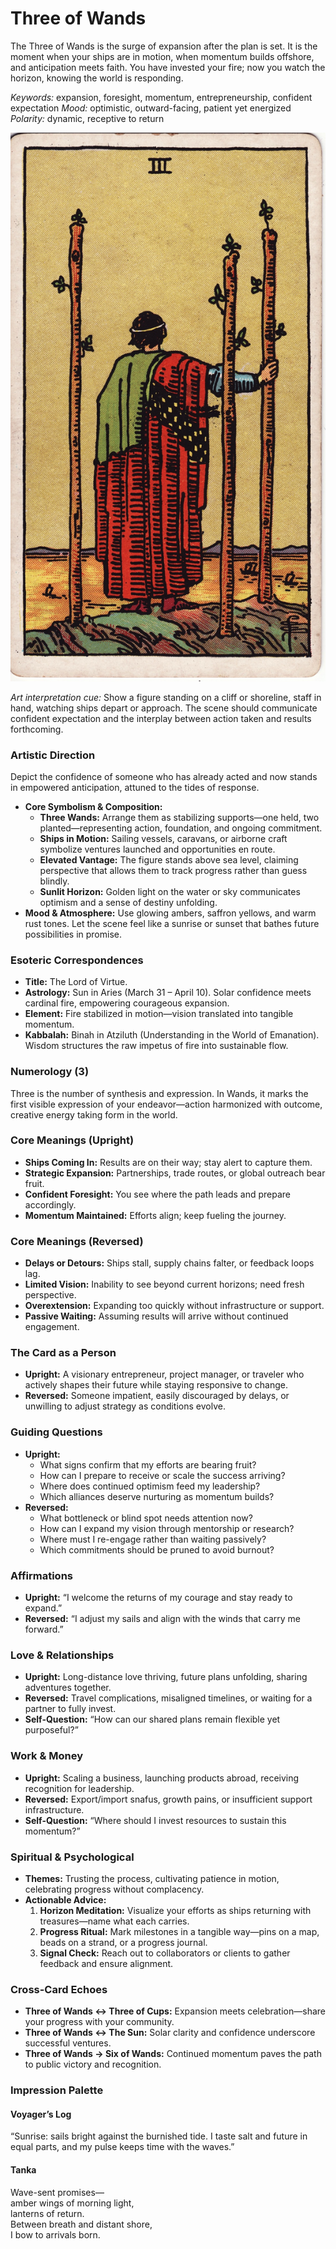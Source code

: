 # Three of Wands

The Three of Wands is the surge of expansion after the plan is set. It is the moment when your ships are in motion, when momentum builds offshore, and anticipation meets faith. You have invested your fire; now you watch the horizon, knowing the world is responding.

*Keywords:* expansion, foresight, momentum, entrepreneurship, confident expectation
*Mood:* optimistic, outward-facing, patient yet energized
*Polarity:* dynamic, receptive to return

![Three of Wands](wands_03.jpg)

*Art interpretation cue:* Show a figure standing on a cliff or shoreline, staff in hand, watching ships depart or approach. The scene should communicate confident expectation and the interplay between action taken and results forthcoming.

### Artistic Direction

Depict the confidence of someone who has already acted and now stands in empowered anticipation, attuned to the tides of response.

*   **Core Symbolism & Composition:**
    *   **Three Wands:** Arrange them as stabilizing supports—one held, two planted—representing action, foundation, and ongoing commitment.
    *   **Ships in Motion:** Sailing vessels, caravans, or airborne craft symbolize ventures launched and opportunities en route.
    *   **Elevated Vantage:** The figure stands above sea level, claiming perspective that allows them to track progress rather than guess blindly.
    *   **Sunlit Horizon:** Golden light on the water or sky communicates optimism and a sense of destiny unfolding.
*   **Mood & Atmosphere:**
    Use glowing ambers, saffron yellows, and warm rust tones. Let the scene feel like a sunrise or sunset that bathes future possibilities in promise.

### Esoteric Correspondences

*   **Title:** The Lord of Virtue.
*   **Astrology:** Sun in Aries (March 31 – April 10). Solar confidence meets cardinal fire, empowering courageous expansion.
*   **Element:** Fire stabilized in motion—vision translated into tangible momentum.
*   **Kabbalah:** Binah in Atziluth (Understanding in the World of Emanation). Wisdom structures the raw impetus of fire into sustainable flow.

### Numerology (3)

Three is the number of synthesis and expression. In Wands, it marks the first visible expression of your endeavor—action harmonized with outcome, creative energy taking form in the world.

### Core Meanings (Upright)

*   **Ships Coming In:** Results are on their way; stay alert to capture them.
*   **Strategic Expansion:** Partnerships, trade routes, or global outreach bear fruit.
*   **Confident Foresight:** You see where the path leads and prepare accordingly.
*   **Momentum Maintained:** Efforts align; keep fueling the journey.

### Core Meanings (Reversed)

*   **Delays or Detours:** Ships stall, supply chains falter, or feedback loops lag.
*   **Limited Vision:** Inability to see beyond current horizons; need fresh perspective.
*   **Overextension:** Expanding too quickly without infrastructure or support.
*   **Passive Waiting:** Assuming results will arrive without continued engagement.

### The Card as a Person

*   **Upright:** A visionary entrepreneur, project manager, or traveler who actively shapes their future while staying responsive to change.
*   **Reversed:** Someone impatient, easily discouraged by delays, or unwilling to adjust strategy as conditions evolve.

### Guiding Questions

*   **Upright:**
    *   What signs confirm that my efforts are bearing fruit?
    *   How can I prepare to receive or scale the success arriving?
    *   Where does continued optimism feed my leadership?
    *   Which alliances deserve nurturing as momentum builds?
*   **Reversed:**
    *   What bottleneck or blind spot needs attention now?
    *   How can I expand my vision through mentorship or research?
    *   Where must I re-engage rather than waiting passively?
    *   Which commitments should be pruned to avoid burnout?

### Affirmations

*   **Upright:** “I welcome the returns of my courage and stay ready to expand.”
*   **Reversed:** “I adjust my sails and align with the winds that carry me forward.”

### Love & Relationships

*   **Upright:** Long-distance love thriving, future plans unfolding, sharing adventures together.
*   **Reversed:** Travel complications, misaligned timelines, or waiting for a partner to fully invest.
*   **Self-Question:** “How can our shared plans remain flexible yet purposeful?”

### Work & Money

*   **Upright:** Scaling a business, launching products abroad, receiving recognition for leadership.
*   **Reversed:** Export/import snafus, growth pains, or insufficient support infrastructure.
*   **Self-Question:** “Where should I invest resources to sustain this momentum?”

### Spiritual & Psychological

*   **Themes:** Trusting the process, cultivating patience in motion, celebrating progress without complacency.
*   **Actionable Advice:**
    1.  **Horizon Meditation:** Visualize your efforts as ships returning with treasures—name what each carries.
    2.  **Progress Ritual:** Mark milestones in a tangible way—pins on a map, beads on a strand, or a progress journal.
    3.  **Signal Check:** Reach out to collaborators or clients to gather feedback and ensure alignment.

### Cross-Card Echoes

*   **Three of Wands ↔ Three of Cups:** Expansion meets celebration—share your progress with your community.
*   **Three of Wands ↔ The Sun:** Solar clarity and confidence underscore successful ventures.
*   **Three of Wands → Six of Wands:** Continued momentum paves the path to public victory and recognition.

### Impression Palette

#### Voyager’s Log

“Sunrise: sails bright against the burnished tide. I taste salt and future in equal parts, and my pulse keeps time with the waves.”

#### Tanka

Wave-sent promises—  
amber wings of morning light,  
lanterns of return.  
Between breath and distant shore,  
I bow to arrivals born.
